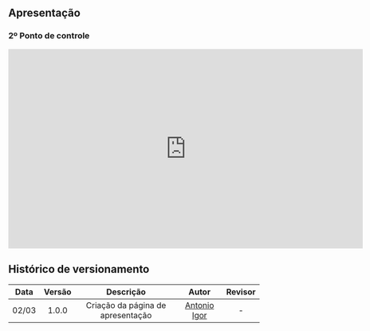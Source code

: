 ## Apresentação

### 2º Ponto de controle 

<iframe width="711" height="400" src="https://www.youtube.com/embed/t868qlkNoDQ" title="YouTube video player" frameborder="0" allow="accelerometer; autoplay; clipboard-write; encrypted-media; gyroscope; picture-in-picture" allowfullscreen></iframe>

## Histórico de versionamento

| Data  | Versão | Descrição | Autor | Revisor |
| :--:  | :----: | :-------: | :---: | :-----: |
| 02/03 | 1.0.0  | Criação da página de apresentação | [Antonio Igor](https://github.com/antonioigorcarvalho) | -
